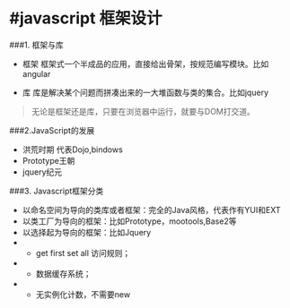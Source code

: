 #javascript 框架设计
====

###1. 框架与库

+ 框架
框架式一个半成品的应用，直接给出骨架，按规范编写模块。比如angular

+ 库
库是解决某个问题而拼凑出来的一大堆函数与类的集合。比如jquery

> 无论是框架还是库，只要在浏览器中运行，就要与DOM打交道。

###2.JavaScript的发展

+ 洪荒时期 代表Dojo,bindows
+ Prototype王朝 
+ jquery纪元

###3. Javascript框架分类

+ 以命名空间为导向的类库或者框架：完全的Java风格，代表作有YUI和EXT
+ 以类工厂为导向的框架：比如Prototype，mootools,Base2等
+ 以选择起为导向的框架：比如Jquery
+ + get first set all 访问规则；
+ + 数据缓存系统；
+ + 无实例化计数，不需要new
 
